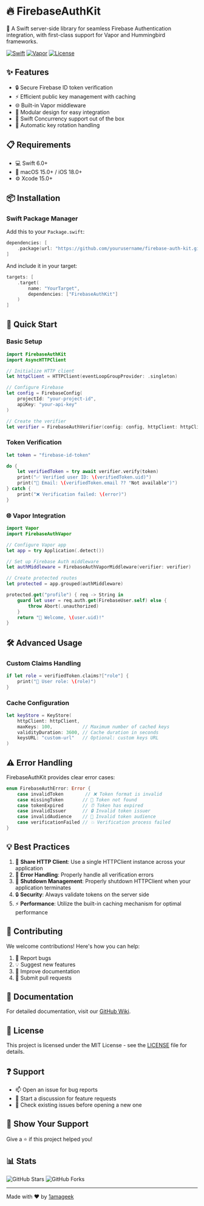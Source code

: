 # 🔥 FirebaseAuthKit

🚀 A Swift server-side library for seamless Firebase Authentication integration, with first-class support for Vapor and Hummingbird frameworks.

[![Swift](https://img.shields.io/badge/Swift-6.0-orange.svg)](https://swift.org)
[![Vapor](https://img.shields.io/badge/Vapor-4.0-blue.svg)](https://vapor.codes)
[![License](https://img.shields.io/badge/license-MIT-brightgreen.svg)](LICENSE)

## ✨ Features

- 🔒 Secure Firebase ID token verification
- ⚡️ Efficient public key management with caching
- 🌐 Built-in Vapor middleware
- 🧩 Modular design for easy integration
- 🎯 Swift Concurrency support out of the box
- 🔄 Automatic key rotation handling

## 📋 Requirements

- 💻 Swift 6.0+
- 🍎 macOS 15.0+ / iOS 18.0+
- ⚙️ Xcode 15.0+

## 📦 Installation

### Swift Package Manager

Add this to your `Package.swift`:

```swift
dependencies: [
    .package(url: "https://github.com/yourusername/firebase-auth-kit.git", from: "1.0.0")
]
```

And include it in your target:

```swift
targets: [
    .target(
        name: "YourTarget",
        dependencies: ["FirebaseAuthKit"]
    )
]
```

## 🚀 Quick Start

### Basic Setup

```swift
import FirebaseAuthKit
import AsyncHTTPClient

// Initialize HTTP client
let httpClient = HTTPClient(eventLoopGroupProvider: .singleton)

// Configure Firebase
let config = FirebaseConfig(
    projectId: "your-project-id",
    apiKey: "your-api-key"
)

// Create the verifier
let verifier = FirebaseAuthVerifier(config: config, httpClient: httpClient)
```

### Token Verification

```swift
let token = "firebase-id-token"

do {
    let verifiedToken = try await verifier.verify(token)
    print("✅ Verified user ID: \(verifiedToken.uid)")
    print("📧 Email: \(verifiedToken.email ?? "Not available")")
} catch {
    print("❌ Verification failed: \(error)")
}
```

### 🌐 Vapor Integration

```swift
import Vapor
import FirebaseAuthVapor

// Configure Vapor app
let app = try Application(.detect())

// Set up Firebase Auth middleware
let authMiddleware = FirebaseAuthVaporMiddleware(verifier: verifier)

// Create protected routes
let protected = app.grouped(authMiddleware)

protected.get("profile") { req -> String in
    guard let user = req.auth.get(FirebaseUser.self) else {
        throw Abort(.unauthorized)
    }
    return "👋 Welcome, \(user.uid)!"
}
```

## 🛠 Advanced Usage

### Custom Claims Handling

```swift
if let role = verifiedToken.claims?["role"] {
    print("👤 User role: \(role)")
}
```

### Cache Configuration

```swift
let keyStore = KeyStore(
    httpClient: httpClient,
    maxKeys: 100,           // Maximum number of cached keys
    validityDuration: 3600, // Cache duration in seconds
    keysURL: "custom-url"   // Optional: custom keys URL
)
```

## ⚠️ Error Handling

FirebaseAuthKit provides clear error cases:

```swift
enum FirebaseAuthError: Error {
    case invalidToken        // ❌ Token format is invalid
    case missingToken       // 🚫 Token not found
    case tokenExpired       // ⏰ Token has expired
    case invalidIssuer      // 🔒 Invalid token issuer
    case invalidAudience    // 👥 Invalid token audience
    case verificationFailed // 💥 Verification process failed
}
```

## 💡 Best Practices

1. 🔄 **Share HTTP Client**: Use a single HTTPClient instance across your application
2. 🎯 **Error Handling**: Properly handle all verification errors
3. 🛑 **Shutdown Management**: Properly shutdown HTTPClient when your application terminates
4. 🔒 **Security**: Always validate tokens on the server side
5. ⚡️ **Performance**: Utilize the built-in caching mechanism for optimal performance

## 🤝 Contributing

We welcome contributions! Here's how you can help:

1. 🐛 Report bugs
2. 💡 Suggest new features
3. 📝 Improve documentation
4. 🔧 Submit pull requests

## 📘 Documentation

For detailed documentation, visit our [GitHub Wiki](wiki-link).

## 📄 License

This project is licensed under the MIT License - see the [LICENSE](LICENSE) file for details.

## ❓ Support

- 📫 Open an issue for bug reports
- 💭 Start a discussion for feature requests
- 🤔 Check existing issues before opening a new one

## 🌟 Show Your Support

Give a ⭐️ if this project helped you!

## 📊 Stats

![GitHub Stars](https://img.shields.io/github/stars/yourusername/firebase-auth-kit?style=social)
![GitHub Forks](https://img.shields.io/github/forks/yourusername/firebase-auth-kit?style=social)

---

Made with ❤️ by [1amageek](https://x.com/1amageek)
